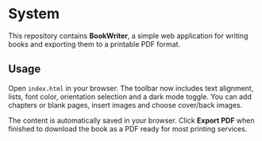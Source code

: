 # System

This repository contains **BookWriter**, a simple web application for writing books and exporting them to a printable PDF format.

## Usage

Open `index.html` in your browser. The toolbar now includes text alignment, lists, font color, orientation selection and a dark mode toggle. You can add chapters or blank pages, insert images and choose cover/back images.

The content is automatically saved in your browser. Click **Export PDF** when finished to download the book as a PDF ready for most printing services.
